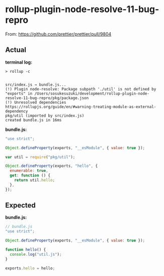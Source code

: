 # rollup-plugin-node-resolve-11-bug-repro

From: https://github.com/prettier/prettier/pull/9804

## Actual

**terminal log:**

```
> rollup -c


src/index.js → bundle.js...
(!) Plugin node-resolve: Package subpath './util' is not defined by "exports" in /Users/sosukesuzuki/development/rollup-plugin-node-resolve-11-bug-repro/pkg/package.json
(!) Unresolved dependencies
https://rollupjs.org/guide/en/#warning-treating-module-as-external-dependency
pkg/util (imported by src/index.js)
created bundle.js in 16ms
```

**bundle.js:**

```js
"use strict";

Object.defineProperty(exports, "__esModule", { value: true });

var util = require("pkg/util");

Object.defineProperty(exports, "hello", {
  enumerable: true,
  get: function () {
    return util.hello;
  },
});
```

## Expected

**bundle.js:**

```js
// bundle.js
"use strict";

Object.defineProperty(exports, "__esModule", { value: true });

function hello() {
  console.log("util.js");
}

exports.hello = hello;
```
